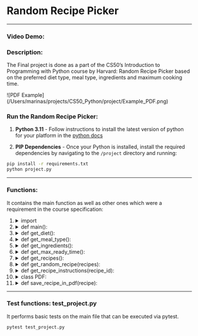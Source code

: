 # Random Recipe Picker

---

### Video Demo: <URL HERE>

### Description:

The Final project is done as a part of the CS50’s Introduction to Programming with Python course by Harvard:
Random Recipe Picker based on the preferred diet type, meal type, ingredients and maximum cooking time.

![PDF Example] (/Users/marinas/projects/CS50_Python/project/Example_PDF.png)

### Run the Random Recipe Picker:

1. **Python 3.11** - Follow instructions to install the latest version of python for your platform in the [python docs](https://docs.python.org/3/using/unix.html#getting-and-installing-the-latest-version-of-python)

2. **PIP Dependencies** - Once your Python is installed, install the required dependencies by navigating to the `/project` directory and running:

```bash
pip install -r requirements.txt
python project.py
```

---

### Functions:

It contains the main function as well as other ones which were a requirement in the course specification:

1.  <details>
    <summary> import </summary>
    <p> - requests </p>
    <p> - random </p>
    <p> - fpdf </p>
    <p> - sys </p>
    <p> - os </p>
    <p> - mimetypes </p>
    </details>

2.  <details>
    <summary> def main(): </summary>
    <p> - Get the diet, meal type, ingredients, max ready time from the user. </p>
    <p> - Get Recipes from the API. </p>
    <p> - Select Random Recipes from the Recipes list. </p>
    <p> - Save it in the PDF file. </p>
    </details>

3.  <details>
    <summary> def get_diet(): </summary>
    <p> - Ask the user to "Select diet type". </p>
    </details>

4.  <details>
    <summary> def get_meal_type(): </summary>
    <p> - Ask the user to "Select meal type". </p>
    </details>

5.  <details>
    <summary> def get_ingredients(): </summary>
    <p> - Ask the user "A comma-separated list of ingredients that the recipes should contain". </p>
    </details>

6.  <details>
    <summary> def get_max_ready_time(): </summary>
    <p> - Ask the user "The maximum time in minutes it should take to prepare and cook the recipe". </p>
    </details>

7.  <details>
    <summary> def get_recipes(): </summary>
    <p> - Get Recipes from API based on the diet, meal type, ingredients, max ready time, and number. </p>
    </details>

8.  <details>
    <summary> def get_random_recipe(recipes): </summary>
    <p> - Get the Recipe from the Recipes list based on the random number. </p>
    <p> - Save each ingredient in the list. </p>
    </details>

9.  <details>
    <summary> def get_recipe_instructions(recipe_id): </summary>
    <p> - Get the Recipe instructions from API based on the recipe's ID. </p>
    <p> - Save each step in the list. </p>
    </details>

10. <details>
    <summary> class PDF: </summary>
    <p> Class is used for saving Random Recipe in the PDF file. </p>
    <p> PDF file includes Title, Servings, Ready Time in Minutes, Image, Ingredients list, and Recipe instructions. </p>
    <p> Save function is used to save PDF files with the name: Recipe Title. </p>
    </details>

11. <details>
    <summary> def save_recipe_in_pdf(recipe): </summary>
    <p> Ask if the user wants to save Random Recipe. </p>
    <p> Save the recipe's image in the current project folder with name = id.extension. </p>
    <p> Save extended_ingredients and recipe_instructions in the string instead of the list. </p>
    <p> Create and save PDF with the Recipe. </p>
    <p> Delete the recipe's image in the current project folder with name = id.extension. </p>
    <p> Delete font file. </p>
    </details>

---

### Test functions: test_project.py

It performs basic tests on the main file that can be executed via pytest.

```bash
pytest test_project.py
```
